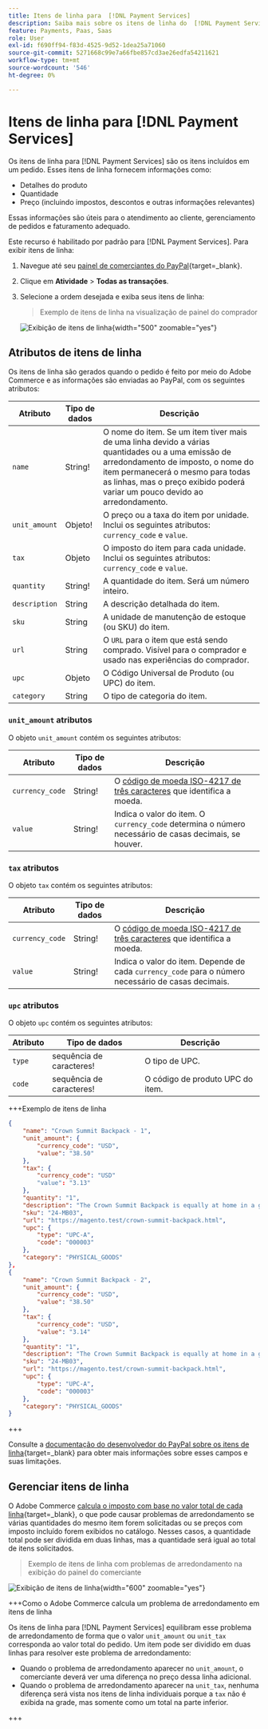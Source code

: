 ```yaml
---
title: Itens de linha para  [!DNL Payment Services]
description: Saiba mais sobre os itens de linha do  [!DNL Payment Services]  e como exibi-los no painel de comerciantes.
feature: Payments, Paas, Saas
role: User
exl-id: f690ff94-f83d-4525-9d52-1dea25a71060
source-git-commit: 5271668c99e7a66fbe857cd3ae26edfa54211621
workflow-type: tm+mt
source-wordcount: '546'
ht-degree: 0%

---
```


# Itens de linha para [!DNL Payment Services]

Os itens de linha para [!DNL Payment Services] são os itens incluídos em um pedido. Esses itens de linha fornecem informações como:

* Detalhes do produto
* Quantidade
* Preço (incluindo impostos, descontos e outras informações relevantes)

Essas informações são úteis para o atendimento ao cliente, gerenciamento de pedidos e faturamento adequado.

Este recurso é habilitado por padrão para [!DNL Payment Services]. Para exibir itens de linha:

1. Navegue até seu [painel de comerciantes do PayPal](https://www.paypal.com/merchant/){target=_blank}.

1. Clique em **Atividade** > **Todas as transações**.

1. Selecione a ordem desejada e exiba seus itens de linha:

   > Exemplo de itens de linha na visualização de painel do comprador

   ![Exibição de itens de linha](assets/paypal-shopper-dashboard-line-items-view.png){width="500" zoomable="yes"}

## Atributos de itens de linha

Os itens de linha são gerados quando o pedido é feito por meio do Adobe Commerce e as informações são enviadas ao PayPal, com os seguintes atributos:

| Atributo | Tipo de dados | Descrição |
| --- | --- | --- |
| `name` | String! | O nome do item. Se um item tiver mais de uma linha devido a várias quantidades ou a uma emissão de arredondamento de imposto, o nome do item permanecerá o mesmo para todas as linhas, mas o preço exibido poderá variar um pouco devido ao arredondamento. |
| `unit_amount` | Objeto! | O preço ou a taxa do item por unidade. Inclui os seguintes atributos: `currency_code` e `value`. |
| `tax` | Objeto | O imposto do item para cada unidade. Inclui os seguintes atributos: `currency_code` e `value`. |
| `quantity` | String! | A quantidade do item. Será um número inteiro. |
| `description` | String | A descrição detalhada do item. |
| `sku` | String | A unidade de manutenção de estoque (ou SKU) do item. |
| `url` | String | O `URL` para o item que está sendo comprado. Visível para o comprador e usado nas experiências do comprador. |
| `upc` | Objeto | O Código Universal de Produto (ou UPC) do item. |
| `category` | String | O tipo de categoria do item. |

### `unit_amount` atributos

O objeto `unit_amount` contém os seguintes atributos:

| Atributo | Tipo de dados | Descrição |
| --- | --- | --- |
| `currency_code` | String! | O [código de moeda ISO-4217 de três caracteres](https://developer.paypal.com/api/rest/reference/currency-codes/) que identifica a moeda. |
| `value` | String! | Indica o valor do item. O `currency_code` determina o número necessário de casas decimais, se houver. |

### `tax` atributos

O objeto `tax` contém os seguintes atributos:

| Atributo | Tipo de dados | Descrição |
| --- | --- | --- |
| `currency_code` | String! | O [código de moeda ISO-4217 de três caracteres](https://developer.paypal.com/api/rest/reference/currency-codes/) que identifica a moeda. |
| `value` | String! | Indica o valor do item. Depende de cada `currency_code` para o número necessário de casas decimais. |

### `upc` atributos

O objeto `upc` contém os seguintes atributos:

| Atributo | Tipo de dados | Descrição |
| --- | --- | --- |
| `type` | sequência de caracteres! | O tipo de UPC. |
| `code` | sequência de caracteres! | O código de produto UPC do item. |

+++Exemplo de itens de linha

```json
{
    "name": "Crown Summit Backpack - 1",
    "unit_amount": {
        "currency_code": "USD",
        "value": "38.50"
    },
    "tax": {
        "currency_code": "USD"
        "value": "3.13"
    },
    "quantity": "1",
    "description": "The Crown Summit Backpack is equally at home in a gym locker, study cube or a pup tent, so be sure yours is packed with books,",
    "sku": "24-MB03",
    "url": "https://magento.test/crown-summit-backpack.html",
    "upc": {
        "type": "UPC-A",
        "code": "000003"
    },
    "category": "PHYSICAL_GOODS"
},
{
    "name": "Crown Summit Backpack - 2",
    "unit_amount": {
        "currency_code": "USD",
        "value": "38.50"
    },
    "tax": {
        "currency_code": "USD",
        "value": "3.14"
    },
    "quantity": "1",
    "description": "The Crown Summit Backpack is equally at home in a gym locker, study cube or a pup tent, so be sure yours is packed with books,",
    "sku": "24-MB03",
    "url": "https://magento.test/crown-summit-backpack.html",
    "upc": {
        "type": "UPC-A",
        "code": "000003"
    },
    "category": "PHYSICAL_GOODS"
}
```

+++

Consulte a [documentação do desenvolvedor do PayPal sobre os itens de linha](https://developer.paypal.com/docs/api/orders/v2/#definition-line_item){target=_blank} para obter mais informações sobre esses campos e suas limitações.

## Gerenciar itens de linha

O Adobe Commerce [calcula o imposto com base no valor total de cada linha](https://experienceleague.adobe.com/pt-br/docs/commerce-admin/stores-sales/site-store/taxes/taxes#warning-messages){target=_blank}, o que pode causar problemas de arredondamento se várias quantidades do mesmo item forem solicitadas ou se preços com imposto incluído forem exibidos no catálogo. Nesses casos, a quantidade total pode ser dividida em duas linhas, mas a quantidade será igual ao total de itens solicitados.

> Exemplo de itens de linha com problemas de arredondamento na exibição do painel do comerciante

![Exibição de itens de linha](assets/line-items-example.png){width="600" zoomable="yes"}

+++Como o Adobe Commerce calcula um problema de arredondamento em itens de linha

Os itens de linha para [!DNL Payment Services] equilibram esse problema de arredondamento de forma que o valor `unit_amount` ou `unit_tax` corresponda ao valor total do pedido. Um item pode ser dividido em duas linhas para resolver este problema de arredondamento:

* Quando o problema de arredondamento aparecer no `unit_amount`, o comerciante deverá ver uma diferença no preço dessa linha adicional.
* Quando o problema de arredondamento aparecer na `unit_tax`, nenhuma diferença será vista nos itens de linha individuais porque a `tax` não é exibida na grade, mas somente como um total na parte inferior.

+++
